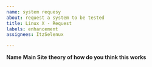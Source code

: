 ```yaml
---
name: system requesy
about: request a system to be tested
title: Linux X - Request
labels: enhancement
assignees: ItzSelenux

---
```


**Name**
**Main Site**
**theory of how do you think this works**

